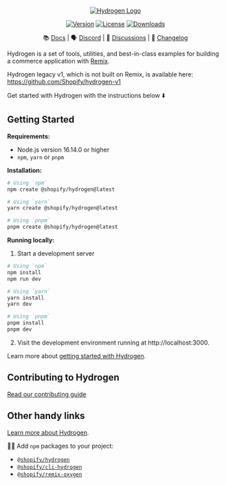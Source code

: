 <p align="center">
    <a href="https://hydrogen.shopify.dev"><img src="./.github/images/hydrogen-logo.svg" alt="Hydrogen Logo"/></a>
</p>
<p align="center">
    <a href="https://www.npmjs.com/package/@shopify/hydrogen"><img src="https://img.shields.io/npm/v/@shopify/hydrogen.svg?sanitize=true" alt="Version"></a>
    <a href="https://github.com/Shopify/hydrogen/blob/main/LICENSE.md"><img src="https://img.shields.io/npm/l/@shopify/hydrogen.svg?sanitize=true" alt="License"></a>
    <a href="https://npmcharts.com/compare/@shopify/hydrogen?minimal=true"><img src="https://img.shields.io/npm/dm/@shopify/hydrogen.svg?sanitize=true" alt="Downloads"></a>
 </p>

<div align="center">

📚 [Docs](https://shopify.dev/custom-storefronts/hydrogen) | 🗣 [Discord](https://discord.gg/Hefq6w5c5d) | 💬 [Discussions](https://github.com/Shopify/hydrogen/discussions) | 📝 [Changelog](./packages/hydrogen/CHANGELOG.md)

</div>

Hydrogen is a set of tools, utilities, and best-in-class examples for building a commerce application with [Remix](https://remix.run/).

Hydrogen legacy v1, which is not built on Remix, is available here: https://github.com/Shopify/hydrogen-v1

Get started with Hydrogen with the instructions below ⬇️

## Getting Started

**Requirements:**

- Node.js version 16.14.0 or higher
- `npm`, `yarn` or `pnpm`

**Installation:**

```bash
# Using `npm`
npm create @shopify/hydrogen@latest

# Using `yarn`
yarn create @shopify/hydrogen@latest

# Using `pnpm`
pnpm create @shopify/hydrogen@latest
```

**Running locally:**

1. Start a development server

```bash
# Using `npm`
npm install
npm run dev

# Using `yarn`
yarn install
yarn dev

# Using `pnpm`
pnpm install
pnpm dev
```

2. Visit the development environment running at http://localhost:3000.

Learn more about [getting started with Hydrogen](https://shopify.dev/custom-storefronts/hydrogen).

## Contributing to Hydrogen

[Read our contributing guide](CONTRIBUTING.md)

## Other handy links

[Learn more about Hydrogen](https://shopify.dev/hydrogen).

👷‍♀️ Add `npm` packages to your project:

- [`@shopify/hydrogen`](https://www.npmjs.com/package/@shopify/hydrogen)
- [`@shopify/cli-hydrogen`](https://www.npmjs.com/package/@shopify/cli-hydrogen)
- [`@shopify/remix-oxygen`](https://www.npmjs.com/package/@shopify/remix-oxygen)
